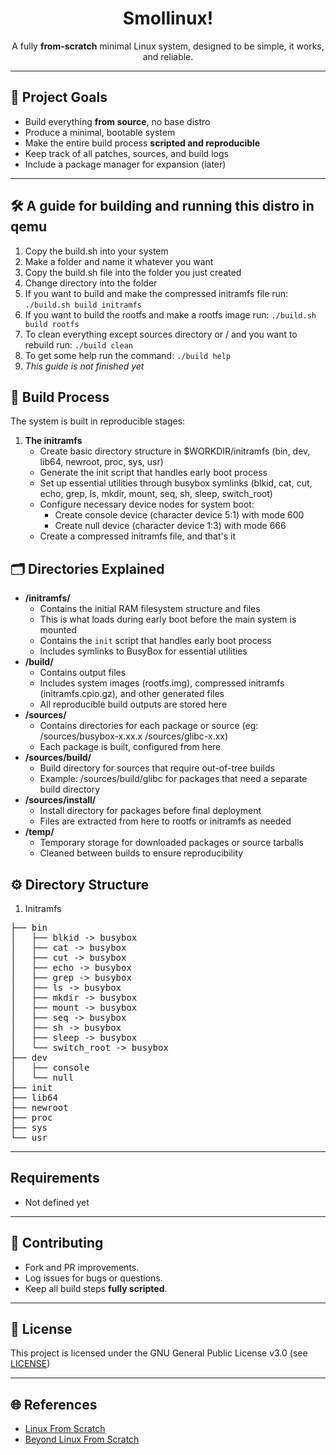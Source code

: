 <h1 align=center>Smollinux!</h1>
<p align=center>A fully <b>from-scratch</b> minimal Linux system, designed to be simple, it works, and reliable.</p>

---

## 📌 Project Goals

- Build everything **from source**, no base distro
- Produce a minimal, bootable system
- Make the entire build process **scripted and reproducible**
- Keep track of all patches, sources, and build logs
- Include a package manager for expansion (later)

---

## 🛠️ A guide for building and running this distro in qemu
1. Copy the build.sh into your system
2. Make a folder and name it whatever you want
3. Copy the build.sh file into the folder you just created
4. Change directory into the folder
5. If you want to build and make the compressed initramfs file run: `./build.sh build initramfs`
6. If you want to build the rootfs and make a rootfs image run: `./build.sh build rootfs`
7. To clean everything except sources directory or / and you want to rebuild run: `./build clean`
8. To get some help run the command: `./build help`
9. *This guide is not finished yet*

## 🚀 Build Process

The system is built in reproducible stages:

1. **The initramfs**
   - Create basic directory structure in $WORKDIR/initramfs (bin, dev, lib64, newroot, proc, sys, usr)
   - Generate the init script that handles early boot process
   - Set up essential utilities through busybox symlinks (blkid, cat, cut, echo, grep, ls, mkdir, mount, seq,    sh, sleep, switch_root)
   - Configure necessary device nodes for system boot:
     - Create console device (character device 5:1) with mode 600
     - Create null device (character device 1:3) with mode 666
   - Create a compressed initramfs file, and that's it

## 🗂️ Directories Explained

- **/initramfs/**  
  - Contains the initial RAM filesystem structure and files
  - This is what loads during early boot before the main system is mounted
  - Contains the `init` script that handles early boot process
  - Includes symlinks to BusyBox for essential utilities
- **/build/**
  - Contains output files
  - Includes system images (rootfs.img), compressed initramfs (initramfs.cpio.gz),
    and other generated files
  - All reproducible build outputs are stored here 
- **/sources/**
  - Contains directories for each package or source (eg: /sources/busybox-x.xx.x /sources/glibc-x.xx)
  - Each package is built, configured from here
- **/sources/build/**
  - Build directory for sources that require out-of-tree builds
  - Example: /sources/build/glibc for packages that need a separate build directory
- **/sources/install/**
  - Install directory for packages before final deployment
  - Files are extracted from here to rootfs or initramfs as needed
- **/temp/**
  - Temporary storage for downloaded packages or source tarballs
  - Cleaned between builds to ensure reproducibility

## ⚙️ Directory Structure
1. Initramfs
<pre>
├── bin
│   ├── blkid -> busybox
│   ├── cat -> busybox
│   ├── cut -> busybox
│   ├── echo -> busybox
│   ├── grep -> busybox
│   ├── ls -> busybox
│   ├── mkdir -> busybox
│   ├── mount -> busybox
│   ├── seq -> busybox
│   ├── sh -> busybox
│   ├── sleep -> busybox
│   └── switch_root -> busybox
├── dev
│   ├── console
│   └── null
├── init
├── lib64
├── newroot
├── proc
├── sys
└── usr
</pre>

---

## Requirements

- Not defined yet

---

## 🤝 Contributing

- Fork and PR improvements.
- Log issues for bugs or questions.
- Keep all build steps **fully scripted**.

---

## 📜 License

This project is licensed under the GNU General Public License v3.0 (see [LICENSE](LICENSE))

---

## 🌐 References

- [Linux From Scratch](https://www.linuxfromscratch.org/lfs/view/stable/)
- [Beyond Linux From Scratch](https://www.linuxfromscratch.org/blfs/view/stable/)
